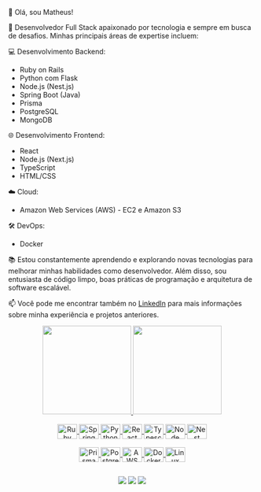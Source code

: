 👋 Olá, sou Matheus!

🚀 Desenvolvedor Full Stack apaixonado por tecnologia e sempre em busca de desafios. Minhas principais áreas de expertise incluem:

💻 Desenvolvimento Backend:
 - Ruby on Rails
 - Python com Flask
 - Node.js (Nest.js)
 - Spring Boot (Java)
 - Prisma
 - PostgreSQL
 - MongoDB
   
🌐 Desenvolvimento Frontend:
 - React
 - Node.js (Next.js)
 - TypeScript
 - HTML/CSS
   
☁️ Cloud:
 - Amazon Web Services (AWS) - EC2 e Amazon S3

 🛠️ DevOps:
 - Docker
   
📚 Estou constantemente aprendendo e explorando novas tecnologias para melhorar minhas habilidades como desenvolvedor. Além disso, sou entusiasta de código limpo, boas práticas de programação e arquitetura de software escalável.

📫 Você pode me encontrar também no [LinkedIn](https://www.linkedin.com/in/matheuspmbarcellos/) para mais informações sobre minha experiência e projetos anteriores.


<div align="center">
  <a href="https://github.com/matheuspmbarcellos">
  <img height="180em" src="https://github-readme-stats.vercel.app/api?username=matheuspmbarcellos&show_icons=true&theme=nightowl&include_all_commits=true&count_private=true"/>
  <img height="180em" src="https://github-readme-stats.vercel.app/api/top-langs/?username=matheuspmbarcellos&layout=compact&langs_count=7&theme=nightowl"/>
</div>
<div align="center"><br>
  <img align="center" alt="Ruby on Rails" height="30" width="40" src="https://cdn.jsdelivr.net/gh/devicons/devicon@latest/icons/rails/rails-plain.svg" />             
  <img align="center" alt="Spring" height="30" width="40" src="https://cdn.jsdelivr.net/gh/devicons/devicon@latest/icons/spring/spring-original.svg" />             
  <img align="center" alt="Python" height="30" width="40" src="https://cdn.jsdelivr.net/gh/devicons/devicon@latest/icons/python/python-original.svg">
  <img align="center" alt="React" height="30" width="40" src="https://cdn.jsdelivr.net/gh/devicons/devicon@latest/icons/react/react-original.svg" />             
  <img align="center" alt="Typescript" height="30" width="40" src="https://cdn.jsdelivr.net/gh/devicons/devicon@latest/icons/typescript/typescript-original.svg" />             
  <img align="center" alt="Node" height="30" width="40" src="https://cdn.jsdelivr.net/gh/devicons/devicon@latest/icons/nodejs/nodejs-original-wordmark.svg">
  <img align="center" alt="Nest" height="30" width="40" src="https://cdn.jsdelivr.net/gh/devicons/devicon@latest/icons/nestjs/nestjs-original.svg"><br/><br/> 
  <img align="center" alt="Prisma" height="30" width="40" src="https://cdn.jsdelivr.net/gh/devicons/devicon@latest/icons/prisma/prisma-original.svg"> 
  <img align="center" alt="Postgres" height="30" width="40" src="https://cdn.jsdelivr.net/gh/devicons/devicon@latest/icons/postgresql/postgresql-original.svg" />                 
  <img align="center" alt="AWS" height="30" width="40" src="https://cdn.jsdelivr.net/gh/devicons/devicon@latest/icons/amazonwebservices/amazonwebservices-original-wordmark.svg" />          
  <img align="center" alt="Docker" height="30" width="40" src="https://cdn.jsdelivr.net/gh/devicons/devicon@latest/icons/docker/docker-original.svg" />          
  <img align="center" alt="Linux" height="30" width="40" src="https://cdn.jsdelivr.net/gh/devicons/devicon@latest/icons/linux/linux-original.svg" />          
<!--   <img align="center" alt="Intellij" height="30" width="40" src="https://cdn.jsdelivr.net/gh/devicons/devicon@latest/icons/intellij/intellij-original.svg" />          
  <img align="center" alt="vscode" height="30" width="40" src="https://cdn.jsdelivr.net/gh/devicons/devicon@latest/icons/vscode/vscode-original.svg" />           -->
  
  ##
 
<div> 
  <a href="https://www.instagram.com/_mathcodes/" target="_blank"><img src="https://img.shields.io/badge/-Instagram-%23E4405F?style=for-the-badge&logo=instagram&logoColor=white" target="_blank"></a>
  <a href = "mailto:mathbarcellos.dev@gmail.com"><img src="https://img.shields.io/badge/-Gmail-%23333?style=for-the-badge&logo=gmail&logoColor=white" target="_blank"></a>
  <a href="https://www.linkedin.com/in/matheuspmbarcellos/" target="_blank"><img src="https://img.shields.io/badge/-LinkedIn-%230077B5?style=for-the-badge&logo=linkedin&logoColor=white" target="_blank"></a> 
</div>
